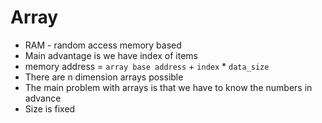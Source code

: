 # Array
- RAM - random access memory based
- Main advantage is we have index of items
- memory address = `array base address` + `index` * `data_size`
- There are n dimension arrays possible
- The main problem with arrays is that we have to know the numbers in advance
- Size is fixed